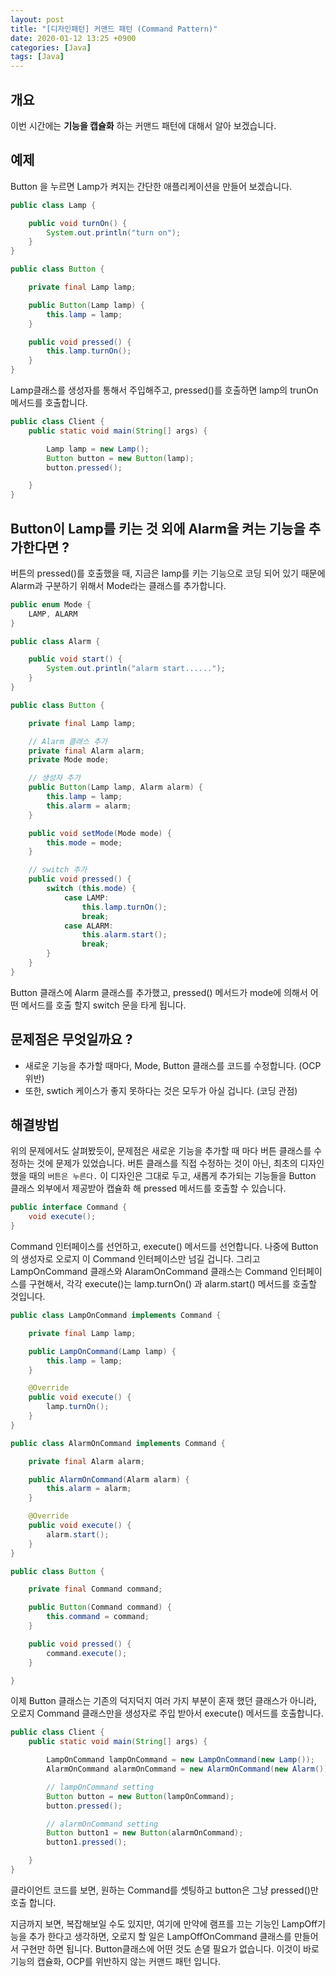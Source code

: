 ```yaml
---
layout: post
title: "[디자인패턴] 커맨드 패턴 (Command Pattern)"
date: 2020-01-12 13:25 +0900
categories: [Java]
tags: [Java]
---
```


## 개요

이번 시간에는 **기능을 캡슐화** 하는 커맨드 패턴에 대해서 알아 보겠습니다.

## 예제

Button 을 누르면 Lamp가 켜지는 간단한 애플리케이션을 만들어 보겠습니다.

```java
public class Lamp {

    public void turnOn() {
        System.out.println("turn on");
    }
}
```

```java
public class Button {

    private final Lamp lamp;

    public Button(Lamp lamp) {
        this.lamp = lamp;
    }

    public void pressed() {
        this.lamp.turnOn();
    }
}
```

Lamp클래스를 생성자를 통해서 주입해주고, pressed()를 호출하면 lamp의 trunOn메서드를 호출합니다.

```java
public class Client {
    public static void main(String[] args) {

        Lamp lamp = new Lamp();
        Button button = new Button(lamp);
        button.pressed();

    }
}
```

## Button이 Lamp를 키는 것 외에 Alarm을 켜는 기능을 추가한다면 ?

버튼의 pressed()를 호출했을 때, 지금은 lamp를 키는 기능으로 코딩 되어 있기 때문에 Alarm과 구분하기 위해서
Mode라는 클래스를 추가합니다.

```java
public enum Mode {
    LAMP, ALARM
}
```

```java
public class Alarm {

    public void start() {
        System.out.println("alarm start......");
    }
}
```

```java
public class Button {

    private final Lamp lamp;

    // Alarm 클래스 추가
    private final Alarm alarm;
    private Mode mode;

    // 생성자 추가
    public Button(Lamp lamp, Alarm alarm) {
        this.lamp = lamp;
        this.alarm = alarm;
    }

    public void setMode(Mode mode) {
        this.mode = mode;
    }

    // switch 추가
    public void pressed() {
        switch (this.mode) {
            case LAMP:
                this.lamp.turnOn();
                break;
            case ALARM:
                this.alarm.start();
                break;
        }
    }
}
```

Button 클래스에 Alarm 클래스를 추가했고, pressed() 메서드가 mode에 의해서 어떤 메서드를 호출 할지 switch 문을 타게 됩니다.

## 문제점은 무엇일까요 ?

- 새로운 기능을 추가할 때마다, Mode, Button 클래스를 코드를 수정합니다. (OCP 위반)
- 또한, swtich 케이스가 좋지 못하다는 것은 모두가 아실 겁니다. (코딩 관점)

## 해결방법

위의 문제에서도 살펴봤듯이, 문제점은 새로운 기능을 추가할 때 마다 버튼 클래스를 수정하는 것에 문제가 있었습니다. 버튼 클래스를 직접 수정하는 것이 아닌, 최초의 디자인 했을 때의 `버튼은 누른다.` 이 디자인은 그대로 두고, 새롭게 추가되는 기능들을 Button 클래스 외부에서 제공받아 캡슐화 해 pressed 메서드를 호출할 수 있습니다.

```java
public interface Command {
    void execute();
}
```

Command 인터페이스를 선언하고, execute() 메서드를 선언합니다. 나중에 Button의 생성자로 오로지 이 Command 인터페이스만 넘길 겁니다.
그리고 LampOnCommand 클래스와 AlaramOnCommand 클래스는 Command 인터페이스를 구현해서, 각각 execute()는 lamp.turnOn() 과 alarm.start() 메서드를 호출할 것입니다.

```java
public class LampOnCommand implements Command {

    private final Lamp lamp;

    public LampOnCommand(Lamp lamp) {
        this.lamp = lamp;
    }

    @Override
    public void execute() {
        lamp.turnOn();
    }
}
```

```java
public class AlarmOnCommand implements Command {

    private final Alarm alarm;

    public AlarmOnCommand(Alarm alarm) {
        this.alarm = alarm;
    }

    @Override
    public void execute() {
        alarm.start();
    }
}
```

```java
public class Button {

    private final Command command;

    public Button(Command command) {
        this.command = command;
    }

    public void pressed() {
        command.execute();
    }

}
```

이제 Button 클래스는 기존의 덕지덕지 여러 가지 부분이 혼재 했던 클래스가 아니라, 오로지 Command 클래스만을 생성자로 주입 받아서 execute() 메서드를 호출합니다.

```java
public class Client {
    public static void main(String[] args) {

        LampOnCommand lampOnCommand = new LampOnCommand(new Lamp());
        AlarmOnCommand alarmOnCommand = new AlarmOnCommand(new Alarm());

        // lampOnCommand setting
        Button button = new Button(lampOnCommand);
        button.pressed();

        // alarmOnCommand setting
        Button button1 = new Button(alarmOnCommand);
        button1.pressed();

    }
}
```

클라이언트 코드를 보면, 원하는 Command를 셋팅하고 button은 그냥 pressed()만 호출 합니다.

지금까지 보면, 복잡해보일 수도 있지만, 여기에 만약에 램프를 끄는 기능인 LampOff기능을 추가 한다고 생각하면, 오로지 할 일은 LampOffOnCommand 클래스를 만들어서 구현만 하면 됩니다. Button클래스에 어떤 것도 손댈 필요가 없습니다. 이것이 바로 기능의 캡슐화, OCP를 위반하지 않는 커맨드 패턴 입니다.
